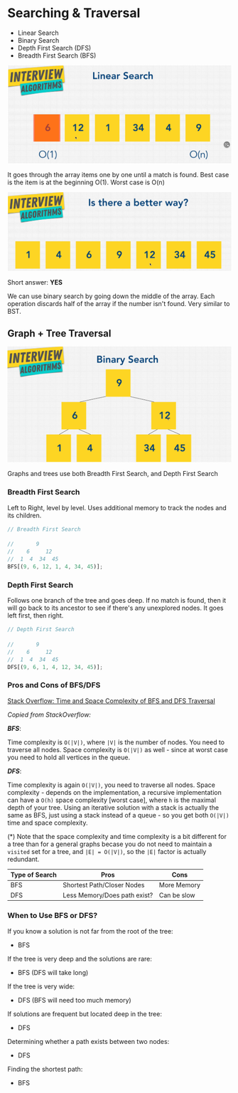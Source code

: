 # Searching & Traversal

- Linear Search
- Binary Search
- Depth First Search (DFS)
- Breadth First Search (BFS)

![Linear Search](./linearsearch.png)

It goes through the array items one by one until a match is found. Best case is the item is at the beginning O(1). Worst case is O(n)

![Sorted](./sorted.png)

Short answer: **YES**

We can use binary search by going down the middle of the array. Each operation discards half of the array if the number isn't found. Very similar to BST.

## Graph + Tree Traversal

![Binary Search](./BinarySearch.png)

Graphs and trees use both Breadth First Search, and Depth First Search

### Breadth First Search

Left to Right, level by level. Uses additional memory to track the nodes and its children.

```js
// Breadth First Search

//       9
//    6     12
//  1  4  34  45
BFS[(9, 6, 12, 1, 4, 34, 45)];
```

### Depth First Search

Follows one branch of the tree and goes deep. If no match is found, then it will go back to its ancestor to see if there's any unexplored nodes. It goes left first, then right.

```js
// Depth First Search

//       9
//    6     12
//  1  4  34  45
DFS[(9, 6, 1, 4, 12, 34, 45)];
```

### Pros and Cons of BFS/DFS

[Stack Overflow: Time and Space Complexity of BFS and DFS Traversal](https://stackoverflow.com/questions/9844193/what-is-the-time-and-space-complexity-of-a-breadth-first-and-depth-first-tree-tr)

_Copied from StackOverflow:_

**_BFS_**:

Time complexity is `O(|V|)`, where `|V|` is the number of nodes. You need to traverse all nodes.
Space complexity is `O(|V|)` as well - since at worst case you need to hold all vertices in the queue.

**_DFS_**:

Time complexity is again `O(|V|)`, you need to traverse all nodes.
Space complexity - depends on the implementation, a recursive implementation can have a `O(h)` space complexity [worst case], where `h` is the maximal depth of your tree.
Using an iterative solution with a stack is actually the same as BFS, just using a stack instead of a queue - so you get both `O(|V|)` time and space complexity.

(\*) Note that the space complexity and time complexity is a bit different for a tree than for a general graphs becase you do not need to maintain a `visited` set for a tree, and `|E| = O(|V|)`, so the `|E|` factor is actually redundant.

| Type of Search | Pros                         | Cons        |
| -------------- | ---------------------------- | ----------- |
| BFS            | Shortest Path/Closer Nodes   | More Memory |
| DFS            | Less Memory/Does path exist? | Can be slow |

### When to Use BFS or DFS?

If you know a solution is not far from the root of the tree:

- BFS

If the tree is very deep and the solutions are rare:

- BFS (DFS will take long)

If the tree is very wide:

- DFS (BFS will need too much memory)

If solutions are frequent but located deep in the tree:

- DFS

Determining whether a path exists between two nodes:

- DFS

Finding the shortest path:

- BFS
